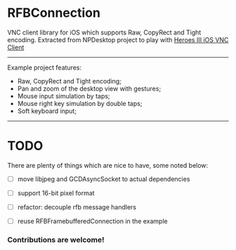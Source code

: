 RFBConnection
=========

VNC client library for iOS which supports Raw, CopyRect and Tight encoding. Extracted from NPDesktop project to play with [Heroes III iOS VNC Client](https://github.com/ReDetection/HeroesClient)

---

Example project features:

* Raw, CopyRect and Tight encoding;
* Pan and zoom of the desktop view with gestures;
* Mouse input simulation by taps;
* Mouse right key simulation by double taps;
* Soft keyboard input;

---

TODO
====

There are plenty of things which are nice to have, some noted below:

 - [ ] move libjpeg and GCDAsyncSocket to actual dependencies
 - [ ] support 16-bit pixel format 
 - [ ] refactor: decouple rfb message handlers
 - [ ] reuse RFBFramebufferedConnection in the example



### Contributions are welcome!
